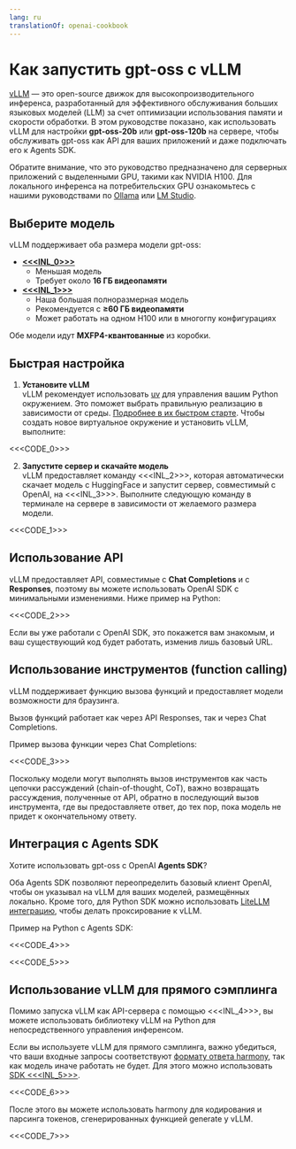```yaml
---
lang: ru
translationOf: openai-cookbook
---
```


# Как запустить gpt-oss с vLLM

[vLLM](https://docs.vllm.ai/en/latest/) — это open-source движок для высокопроизводительного инференса, разработанный для эффективного обслуживания больших языковых моделей (LLM) за счет оптимизации использования памяти и скорости обработки. В этом руководстве показано, как использовать vLLM для настройки **gpt-oss-20b** или **gpt-oss-120b** на сервере, чтобы обслуживать gpt-oss как API для ваших приложений и даже подключать его к Agents SDK.

Обратите внимание, что это руководство предназначено для серверных приложений с выделенными GPU, такими как NVIDIA H100. Для локального инференса на потребительских GPU ознакомьтесь с нашими руководствами по [Ollama](https://cookbook.openai.com/articles/gpt-oss/run-locally-ollama) или [LM Studio](https://cookbook.openai.com/articles/gpt-oss/run-locally-lmstudio).

## Выберите модель

vLLM поддерживает оба размера модели gpt-oss:

- [**&lt;&lt;&lt;INL_0>>>**](https://huggingface.co/openai/gpt-oss-20b)
  - Меньшая модель
  - Требует около **16 ГБ видеопамяти**
- [**&lt;&lt;&lt;INL_1>>>**](https://huggingface.co/openai/gpt-oss-120b)
  - Наша большая полноразмерная модель
  - Рекомендуется с **≥60 ГБ видеопамяти**
  - Может работать на одном H100 или в многогпу конфигурациях

Обe модели идут **MXFP4-квантованные** из коробки.

## Быстрая настройка

1. **Установите vLLM**  
vLLM рекомендует использовать [uv](https://docs.astral.sh/uv/) для управления вашим Python окружением. Это поможет выбрать правильную реализацию в зависимости от среды. [Подробнее в их быстром старте](https://docs.vllm.ai/en/latest/getting_started/quickstart.html#installation). Чтобы создать новое виртуальное окружение и установить vLLM, выполните:

&lt;&lt;&lt;CODE_0>>>

2. **Запустите сервер и скачайте модель**  
vLLM предоставляет команду &lt;&lt;&lt;INL_2>>>, которая автоматически скачает модель с HuggingFace и запустит сервер, совместимый с OpenAI, на &lt;&lt;&lt;INL_3>>>. Выполните следующую команду в терминале на сервере в зависимости от желаемого размера модели.

&lt;&lt;&lt;CODE_1>>>

## Использование API

vLLM предоставляет API, совместимые с **Chat Completions** и с **Responses**, поэтому вы можете использовать OpenAI SDK с минимальными изменениями. Ниже пример на Python:

&lt;&lt;&lt;CODE_2>>>

Если вы уже работали с OpenAI SDK, это покажется вам знакомым, и ваш существующий код будет работать, изменив лишь базовый URL.

## Использование инструментов (function calling)

vLLM поддерживает функцию вызова функций и предоставляет модели возможности для браузинга.

Вызов функций работает как через API Responses, так и через Chat Completions.

Пример вызова функции через Chat Completions:

&lt;&lt;&lt;CODE_3>>>

Поскольку модели могут выполнять вызов инструментов как часть цепочки рассуждений (chain-of-thought, CoT), важно возвращать рассуждения, полученные от API, обратно в последующий вызов инструмента, где вы предоставляете ответ, до тех пор, пока модель не придет к окончательному ответу.

## Интеграция с Agents SDK

Хотите использовать gpt-oss с OpenAI **Agents SDK**?

Оба Agents SDK позволяют переопределить базовый клиент OpenAI, чтобы он указывал на vLLM для ваших моделей, размещённых локально. Кроме того, для Python SDK можно использовать [LiteLLM интеграцию](https://openai.github.io/openai-agents-python/models/litellm/), чтобы делать проксирование к vLLM.

Пример на Python с Agents SDK:

&lt;&lt;&lt;CODE_4>>>

&lt;&lt;&lt;CODE_5>>>

## Использование vLLM для прямого сэмплинга

Помимо запуска vLLM как API-сервера с помощью &lt;&lt;&lt;INL_4>>>, вы можете использовать библиотеку vLLM на Python для непосредственного управления инференсом.

Если вы используете vLLM для прямого сэмплинга, важно убедиться, что ваши входные запросы соответствуют [формату ответа harmony](https://cookbook.openai.com/article/harmony), так как модель иначе работать не будет. Для этого можно использовать [SDK &lt;&lt;&lt;INL_5>>>](https://github.com/openai/harmony).

&lt;&lt;&lt;CODE_6>>>

После этого вы можете использовать harmony для кодирования и парсинга токенов, сгенерированных функцией generate у vLLM.

&lt;&lt;&lt;CODE_7>>>